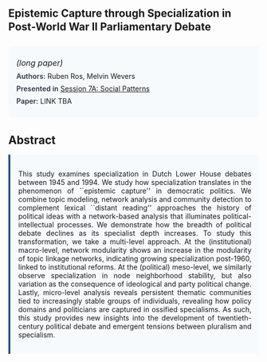 
<style>    
    h2 {
        margin-top: 0;
        margin-bottom: 1.5rem;
        line-height: 1.3;
    }
    
    h3 {
        margin-top: 2rem;
        margin-bottom: 1rem;
        font-size: 1.4rem;
        font-weight:bold;
    }
    
    .metadata {
        background-color: #f7fafc;
        padding: 1rem;
        border-radius: 6px;
        margin-bottom: 2rem;
    }
    
    .metadata p {
        margin: 0.5rem 0;
    }
    
    .abstract {
        text-align: justify;
        padding: 1rem;
        background-color: #f7fafc;
        border-left: 4px solid #2c5282;
        border-radius: 0 6px 6px 0;
    }
    
    strong {
        color: #2d3748;
        font-weight: 600;
    }
</style>
<main role="main">
<h2>Epistemic Capture through Specialization in Post-World War II Parliamentary Debate</h2>

<section class="metadata">
<p style='font-size:1rem'><i>(long paper)</i></p>
<p><strong>Authors:</strong> Ruben Ros, Melvin Wevers</p>
<p><strong>Presented in</strong> <a href="/programme/#session7A">Session 7A: Social Patterns</a></p>
<p><strong>Paper:</strong> LINK TBA</p>
</section>

<section>
<h3>Abstract</h3>
<div class="abstract">
<p>This study examines specialization in Dutch Lower House debates between 1945 and 1994. We study how specialization translates in the phenomenon of ``epistemic capture'' in democratic politics. We combine topic modeling, network analysis and community detection to complement lexical ``distant reading'' approaches the history of political ideas with a network-based analysis that illuminates political-intellectual processes. We demonstrate how the breadth of political debate declines as its specialist depth increases. To study this transformation, we take a multi-level approach. At the (institutional) macro-level, network modularity shows an increase in the modularity of topic linkage networks, indicating growing specialization post-1960, linked to institutional reforms. At the (political) meso-level, we similarly observe specialization in node neighborhood stability, but also variation as the consequence of ideological and party political change. Lastly, micro-level analysis reveals persistent thematic communities tied to increasingly stable groups of individuals, revealing how policy domains and politicians are captured in ossified specialisms. As such, this study provides new insights into the development of twentieth-century political debate and emergent tensions between pluralism and specialism.</p>
</div>
</section>
</main>